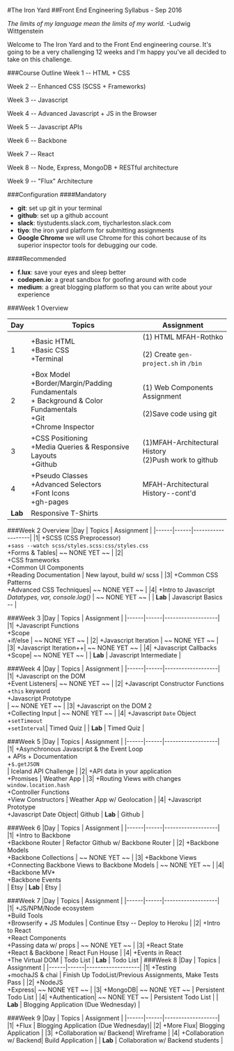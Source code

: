 #The Iron Yard
##Front End Engineering Syllabus - Sep 2016

*The limits of my language mean the limits of my world.*
-Ludwig Wittgenstein

Welcome to The Iron Yard and to the Front End engineering course. It's going to be a very challenging 12 weeks and I'm happy you've all decided to take on this challenge.

###Course Outline
Week 1 -- HTML + CSS

Week 2 -- Enhanced CSS (SCSS + Frameworks)

Week 3 -- Javascript

Week 4 -- Advanced Javascript + JS in the Browser

Week 5 -- Javascript APIs

Week 6 -- Backbone

Week 7 -- React

Week 8 -- Node, Express, MongoDB + RESTful architecture

Week 9 -- "Flux" Architecture

###Configuration
####Mandatory
- **git**: set up git in your terminal
- **github**: set up a github account
- **slack**: tiystudents.slack.com, tiycharleston.slack.com
- **tiyo**: the iron yard platform for submitting assignments
- **Google Chrome** we will use Chrome for this cohort because of its superior inspector tools for debugging our code.

####Recommended
- **f.lux**: save your eyes and sleep better
- **codepen.io**: a great sandbox for goofing around with code
- **medium**: a great blogging platform so that you can write about your experience


###Week 1 Overview

|Day  | Topics | Assignment |
|------|------|-------------------|
|  1  | +Basic HTML<br/> +Basic CSS<br/> +Terminal | (1) HTML MFAH-Rothko<br/><br/> (2) Create `gen-project.sh` in `/bin` |
|  2  | +Box Model<br/> +Border/Margin/Padding Fundamentals<br/> + Background & Color Fundamentals <br/> +Git  <br/> +Chrome Inspector   | (1) Web Components Assignment <br><br/> (2)Save code using git |
|  3  | +CSS Positioning <br/> +Media Queries & Responsive Layouts <br/> +Github | (1)MFAH-Architectural History  <br/>(2)Push work to github |
|  4  |  +Pseudo Classes <br/> +Advanced Selectors <br/>+Font Icons <br/>+gh-pages | MFAH-Architectural History--cont'd  |
|  **Lab**  | Responsive T-Shirts |



###Week 2 Overview
|Day  | Topics | Assignment |
|------|------|-------------------|
|1| +SCSS (CSS Preprocessor) <br/> +`sass --watch scss/styles.scss:css/styles.css` <br/>+Forms & Tables| ~~ NONE YET ~~  |
|2| <br/>+CSS frameworks <br/> +Common UI Components  <br/>+Reading Documentation  | New layout, build w/ scss |
|3| +Common CSS Patterns <br/> +Advanced CSS Techniques| ~~ NONE YET ~~ |
|4| +Intro to Javascript<br/>*Datatypes, var, console.log()* | ~~ NONE YET ~~ |
|  **Lab**  | Javascript Basics -- |

###Week 3
|Day  | Topics | Assignment |
|------|------|-------------------|
|1| +Javascript Functions <br/>+Scope <br/>+if/else | ~~ NONE YET ~~  |
|2| +Javascript Iteration | ~~ NONE YET ~~  |
|3| +Javascript Iteration++| ~~ NONE YET ~~ |
|4| +Javascript Callbacks  <br/>+Scope| ~~ NONE YET ~~ |
|  **Lab**  | Javascript Intermediate  |

###Week 4
|Day  | Topics | Assignment |
|------|------|-------------------|
|1| +Javascript on the DOM <br/> +Event Listeners| ~~ NONE YET ~~ |
|2| +Javascript Constructor Functions +`this` keyword<br/> +Javascript Prototype<br/> | ~~ NONE YET ~~  |
|3| +Javascript on the DOM 2 <br/>+Collecting Input | ~~ NONE YET ~~ |
|4|  +Javascript `Date` Object <br/>+`setTimeout` <br/> +`setInterval`| Timed Quiz |
|  **Lab**  | Timed Quiz |

###Week 5
|Day  | Topics | Assignment |
|------|------|-------------------|
|1| +Asynchronous Javascript & the Event Loop <br/> + APIs + Documentation <br/> +`$.getJSON` <br/>| Iceland API Challenge |
|2| +API data in your application  <br/> +Promises | Weather App |
|3| +Routing Views with changes `window.location.hash`   <br/> +Controller Functions <br/>+View Constructors | Weather App w/ Geolocation |
|4| +Javascript Prototype<br/> +Javascript Date Object| Github
|  **Lab**  | Github |

###Week 6
|Day  | Topics | Assignment |
|------|------|-------------------|
|1| +Intro to Backbone <br/> +Backbone Router | Refactor Github w/ Backbone Router |
|2| +Backbone Models <br/> +Backbone Collections | ~~ NONE YET ~~ |
|3| +Backbone Views  <br/> +Connecting Backbone Views to Backbone Models |  ~~ NONE YET ~~  |
|4| +Backbone MV*<br/> +Backbone Events<br/>| Etsy
|  **Lab**  | Etsy |

###Week 7
|Day  | Topics | Assignment |
|------|------|-------------------|
|1| +JS/NPM/Node ecosystem <br/> +Build Tools <br/> +Browserify + JS Modules | Continue Etsy -- Deploy to Heroku |
|2| +Intro to React <br/> +React Components <br/> +Passing data w/ props | ~~ NONE YET ~~ |
|3| +React State  <br/> +React & Backbone  |  React Fun House   |
|4| +Events in React <br/> +The Virtual DOM | Todo List
|  **Lab**  | Todo List |
###Week 8
|Day  | Topics | Assignment |
|------|------|-------------------|
|1| +Testing <br/> +mochaJS & chai | Finish Up TodoList/Previous Assignments, Make Tests Pass |
|2| +NodeJS<br/> +Express| ~~ NONE YET ~~ |
|3| +MongoDB| ~~ NONE YET ~~ | Persistent Todo List |
|4| +Authentication| ~~ NONE YET ~~ | Persistent Todo List |
|  **Lab**  | Blogging Application (Due Wednesday) |

###Week 9
|Day  | Topics | Assignment |
|------|------|-------------------|
|1| +Flux | Blogging Application (Due Wednesday)|
|2| +More Flux| Blogging Application |
|3| +Collaboration w/ Backend| Wireframe  |
|4| +Collaboration w/ Backend| Build Application  |
|  **Lab**  | Collaboration w/ Backend students |
